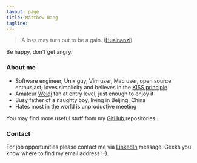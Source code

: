 ```yaml
---
layout: page
title: Matthew Wang
tagline:
---
```


> A loss may turn out to be a gain. ([Huainanzi](https://en.wikipedia.org/wiki/Huainanzi))

Be happy, don't get angry.

### About me

- Software engineer, Unix guy, Vim user, Mac user, open source enthusiast,
  loves simplicity and believes in the [KISS
  principle](https://en.wikipedia.org/wiki/KISS_principle)
- Amateur [Weiqi](http://en.wikipedia.org/wiki/Weiqi) fan at entry level, just
  enough to enjoy it
- Busy father of a naughty boy, living in Beijing, China
- Hates most in the world is unproductive meeting

You may find more useful stuff from my [GitHub ](https://github.com/ymattw/)
repositories.

### Contact

For job opportunities please contact me via
[LinkedIn](https://www.linkedin.com/in/ymattw) message. Geeks you know where to
find my email address :-).
